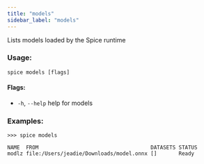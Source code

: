 ```yaml
---
title: "models"
sidebar_label: "models"
---
```


Lists models loaded by the Spice runtime

### Usage:
```shell 
spice models [flags]
```

#### Flags:
  - `-h`, `--help`   help for models

### Examples:
```shell
>>> spice models

NAME  FROM                                    DATASETS STATUS
modlz file:/Users/jeadie/Downloads/model.onnx []       Ready
```